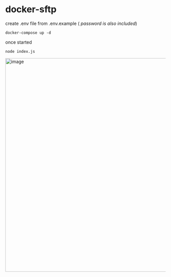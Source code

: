 # docker-sftp

create .env file from .env.example ( *password is also included*)

```
docker-compose up -d 

```

once started

```
node index.js

```


<img width="672" alt="image" src="https://user-images.githubusercontent.com/201747/182046893-1afe4d9b-7afd-4284-bb05-aae13d4ed43f.png">
